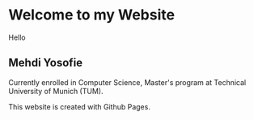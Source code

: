 # Welcome to my Website

Hello


## Mehdi Yosofie

Currently enrolled in Computer Science, Master's program  at Technical University of Munich (TUM).







This website is created with Github Pages.
